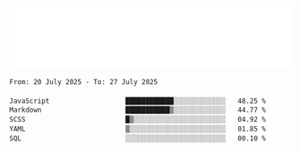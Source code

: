 [![](./hello.svg)](https://blog.yrobot.top?ref=github-yrobot)

<!--START_SECTION:waka-->

```txt
From: 20 July 2025 - To: 27 July 2025

JavaScript                   ████████████░░░░░░░░░░░░░   48.25 %
Markdown                     ███████████▒░░░░░░░░░░░░░   44.77 %
SCSS                         █▒░░░░░░░░░░░░░░░░░░░░░░░   04.92 %
YAML                         ▒░░░░░░░░░░░░░░░░░░░░░░░░   01.85 %
SQL                          ░░░░░░░░░░░░░░░░░░░░░░░░░   00.10 %
```

<!--END_SECTION:waka-->
